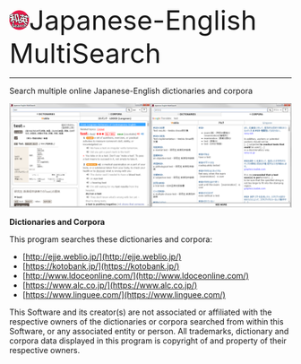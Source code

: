 <img src="https://raw.githubusercontent.com/krausekai/japanese-english-multisearch/master/build/icon.png" width="35px"><font size="18">Japanese-English MultiSearch</font><hr />

Search multiple online Japanese-English dictionaries and corpora

![Screenshot](/build/screenshot.png?raw=true "Version 0.2.0")

**Dictionaries and Corpora**

This program searches these dictionaries and corpora:

*   [http://ejje.weblio.jp/](http://ejje.weblio.jp/)
*   [https://kotobank.jp/](https://kotobank.jp/)
*   [http://www.ldoceonline.com/](http://www.ldoceonline.com/)
*   [https://www.alc.co.jp/](https://www.alc.co.jp/)
*   [https://www.linguee.com/](https://www.linguee.com/)

This Software and its creator(s) are not associated or affiliated with the respective owners of the dictionaries or corpora searched from within this Software, or any associated entity or person. All trademarks, dictionary and corpora data displayed in this program is copyright of and property of their respective owners.